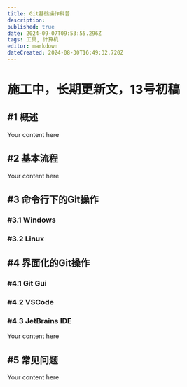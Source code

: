 ```yaml
---
title: Git基础操作科普
description: 
published: true
date: 2024-09-07T09:53:55.296Z
tags: 工具, 计算机
editor: markdown
dateCreated: 2024-08-30T16:49:32.720Z
---
```


# 施工中，长期更新文，13号初稿

## #1 概述
Your content here
## #2 基本流程
Your content here
## #3 命令行下的Git操作
### #3.1 Windows
### #3.2 Linux
## #4 界面化的Git操作
### #4.1 Git Gui
### #4.2 VSCode
### #4.3 JetBrains IDE
Your content here
## #5 常见问题
Your content here